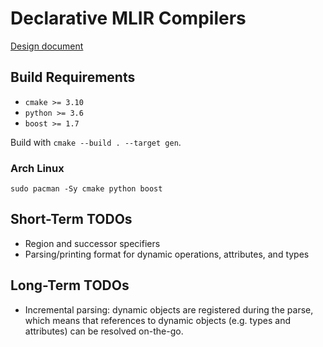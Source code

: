 # Declarative MLIR Compilers

[Design document](https://docs.google.com/document/d/1eAgIQZZ2dItJFSrCxemt7fwH0CD4w6_ueLKVl6UL-NU/edit?usp=sharing)

## Build Requirements

- `cmake >= 3.10`
- `python >= 3.6`
- `boost >= 1.7`

Build with `cmake --build . --target gen`.

### Arch Linux

```
sudo pacman -Sy cmake python boost
```

## Short-Term TODOs

- Region and successor specifiers
- Parsing/printing format for dynamic operations, attributes, and types

## Long-Term TODOs

- Incremental parsing: dynamic objects are registered during the parse, which
  means that references to dynamic objects (e.g. types and attributes) can be
  resolved on-the-go.
